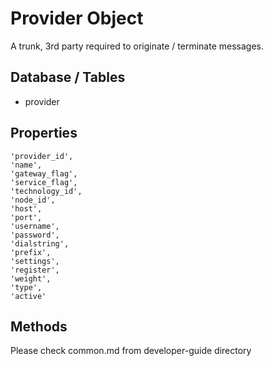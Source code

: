 Provider Object
===============
A trunk, 3rd party required to originate / terminate messages.


Database / Tables
-----------------
 * provider


Properties
----------
    'provider_id',
    'name',
    'gateway_flag',
    'service_flag',
    'technology_id',
    'node_id',
    'host',
    'port',
    'username',
    'password',
    'dialstring',
    'prefix',
    'settings',
    'register',
    'weight',
    'type',
    'active'

Methods
-------
Please check common.md from developer-guide directory

